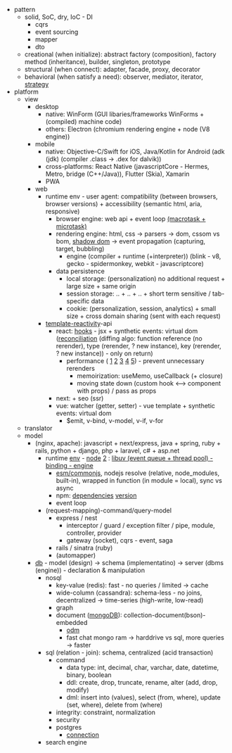 - pattern
	- solid, SoC, dry, IoC - DI
		- cqrs
		- event sourcing
		- mapper
		- dto
	- creational (when initialize): abstract factory (composition), factory method (inheritance), builder, singleton, prototype
	- structural (when connect): adapter, facade, proxy, decorator
	- behavioral (when satisfy a need): observer, mediator, iterator, [strategy](https://stackoverflow.com/questions/383947/what-does-it-mean-to-program-to-an-interface)
- platform
	- view
		- desktop
			- native: WinForm (GUI libaries/frameworks WinForms + (compiled) machine code)
			- others: Electron (chromium rendering engine + node (V8 engine))
		- mobile 
			- native: Objective-C/Swift for iOS, Java/Kotlin for Android (adk (jdk) (compiler .class -> .dex for dalvik))
			- cross-platforms: React Native (javascriptCore - Hermes, Metro, bridge (C++/Java)), Flutter (Skia), Xamarin
			- PWA
		- web
			- runtime env - user agent: compatibility (between browsers, browser versions)  + accessibility (semantic html, aria, responsive)
				- browser engine: web api + event loop [(macrotask + microtask)](https://stackoverflow.com/questions/25915634/difference-between-microtask-and-macrotask-within-an-event-loop-context) 
				- rendering engine: html, css -> parsers -> dom, cssom vs bom, [shadow dom](https://glazkov.com/2011/01/14/what-the-heck-is-shadow-dom/)  -> event propagation (capturing, target, bubbling)
					- engine (compiler + runtime (+interpreter)) (blink - v8, gecko - spidermonkey, webkit - javascriptcore)
				- data persistence
					- local storage: (personalization) no additional request + large size + same origin 
					- session storage: .. + .. + .. + short term sensitive / tab-specific data
					- cookie: (personalization, session, analytics)  + small size + cross domain sharing (sent with each request)
			- [template-reactivity](https://www.youtube.com/watch?v=Oh2IEVqarHs)-api
				- react: [hooks](https://stackoverflow.com/questions/53729917/react-hooks-whats-happening-under-the-hood) - jsx + synthetic events: virtual dom ([reconciliation](https://www.youtube.com/watch?v=724nBX6jGRQ) (diffing algo: function reference (no rerender), type (rerender, ? new instance), key (rerender, ? new instance)) - only on return) 
					- performance ( [1](https://www.youtube.com/watch?v=qTDnwmMF5q8) [2](https://www.youtube.com/watch?v=So6plt0QE_M) [3](https://www.youtube.com/watch?v=gEW0Wv0DMso) [4](https://www.youtube.com/watch?v=pNaW0Md2o0g) [5](https://www.youtube.com/watch?v=huBxeruVnAM)) - prevent unnecessary rerenders
						- memoirization: useMemo, useCallback (+ closure)
						- moving state down (custom hook <--> component with props) / pass as props
				- next: + seo (ssr)
				- vue: watcher (getter, setter) - vue template + synthetic events: virtual dom
					- $emit, v-bind, v-model, v-if, v-for
	- translator 
	- model
		- (nginx, apache): javascript + next/express, java + spring, ruby + rails, python + django, php + laravel, c# + asp.net
			- runtime [env](https://stackoverflow.com/questions/55690143/what-is-the-difference-between-env-local-and-env-development-local) - [node](https://www.digitalocean.com/community/tutorials/how-to-create-a-web-server-in-node-js-with-the-http-module) [2](https://stackoverflow.com/questions/52584811/javascript-not-loading-in-html-file-nodejs-http) : [libuv (event queue + thread pool) - binding -  engine](https://stackoverflow.com/questions/36766696/which-is-correct-node-js-architecture)
				- [esm/commonjs](https://www.tsmean.com/articles/learn-typescript/typescript-module-compiler-option/), nodejs resolve (relative, node_modules, built-in), wrapped in function (in module = local), sync vs async
				- npm: [dependencies](https://stackoverflow.com/questions/65487385/should-i-duplicate-peerdependencies-in-dependencies-field-of-package-json) [version](https://stackoverflow.com/questions/22343224/whats-the-difference-between-tilde-and-caret-in-package-json)
				- event loop
			- (request-mapping)-command/query-model
				- express / nest
					- interceptor / guard / exception filter / pipe, module, controller, provider
					- gateway (socket), cqrs - event, saga
				- rails / sinatra (ruby)
				- (automapper)
		- [db](https://blog.bytebytego.com/p/understanding-database-types) - model (design) -> schema (implementatino) -> server (dbms (engine)) - declaration & manipulation
			- nosql
				- key-value (redis): fast - no queries / limited -> cache
				- wide-column (cassandra): schema-less - no joins, decentralized -> time-series (high-write, low-read)
				- graph
				- document ([mongoDB](https://stackoverflow.com/questions/71177942/what-is-the-difference-between-mongod-and-service-of-mongodb-run-in-windows-serv)): collection-document(bson)-embedded
					- [odm](https://qr.ae/pKAGWM)
					- fast chat mongo ram -> harddrive vs sql, more queries -> faster
			- sql (relation - join): schema, centralized (acid transaction) 
				- command
					- data type: int, decimal, char, varchar, date, datetime, binary, boolean
					- ddl: create, drop, truncate, rename, alter (add, drop, modify)
					- dml: insert into (values), select (from, where), update (set, where), delete from (where) 
				- integrity: constraint, normalization 
				- security
				- postgres
					- [connection](https://stackoverflow.com/questions/63074649/node-js-postgresql-pg-client-has-already-been-connected-you-cannot-reuse)
			- search engine

